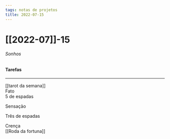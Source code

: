 ```yaml
---
tags: notas de projetos
title: 2022-07-15  
---
```


# [[2022-07]]-15  

###### Sonhos

#### Tarefas

---

[[tarot da semana]]  
Fato  
5 de espadas 

Sensação

Três de espadas 

Crença  
[[Roda da fortuna]]
